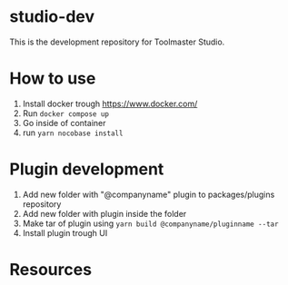 # studio-dev
This is the development repository for Toolmaster Studio.

# How to use
1. Install docker trough https://www.docker.com/
2. Run `docker compose up`
3. Go inside of container
4. run `yarn nocobase install`

# Plugin development
1. Add new folder with "@companyname" plugin to packages/plugins repository
2. Add new folder with plugin inside the folder
3. Make tar of plugin using ``yarn build @companyname/pluginname --tar``
4. Install plugin trough UI

# Resources
